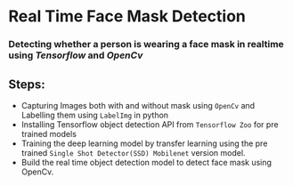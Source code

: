 # Real Time Face Mask Detection
### Detecting whether a person is wearing a face mask in realtime using _Tensorflow_ and _OpenCv_


## Steps:
- Capturing Images both with and without mask using `OpenCv` and Labelling them using `LabelImg` in python
- Installing Tensorflow object detection API from `Tensorflow Zoo` for pre trained models
- Training the deep learning model by transfer learning using the pre trained `Single Shot Detector(SSD) Mobilenet` version model.
- Build the real time object detection model to detect face mask using OpenCv.
